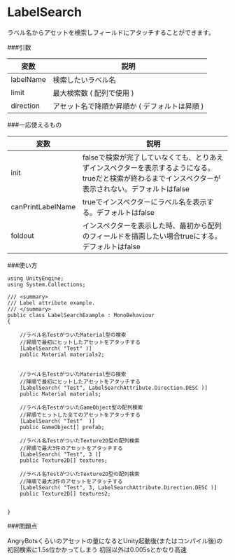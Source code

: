 LabelSearch
==========================

ラベル名からアセットを検索しフィールドにアタッチすることができます。

###引数

|変数|説明|
|---|---|
|labelName|検索したいラベル名|
|limit|最大検索数 ( 配列で使用 )|
|direction|アセット名で降順か昇順か ( デフォルトは昇順 ) |

###一応使えるもの

|変数|説明|
|---|---|
|init|falseで検索が完了していなくても、とりあえずインスペクターを表示するようになる。trueだと検索が終わるまでインスペクターが表示されない。デフォルトはfalse|
|canPrintLabelName|trueでインスペクターにラベル名を表示する。デフォルトはfalse|
|foldout|インスペクターを表示した時、最初から配列のフィールドを描画したい場合trueにする。デフォルトはfalse|

###使い方

```
using UnityEngine;
using System.Collections;

/// <summary>
/// Label attribute example.
/// </summary>
public class LabelSearchExample : MonoBehaviour
{

    //ラベル名TestがついたMaterial型の検索
    //昇順で最初にヒットしたアセットをアタッチする
    [LabelSearch( "Test" )]
    public Material materials2;

    
    //ラベル名TestがついたMaterial型の検索
    //降順で最初にヒットしたアセットをアタッチする
    [LabelSearch( "Test", LabelSearchAttribute.Direction.DESC )]
    public Material materials;

    //ラベル名TestがついたGameObject型の配列検索
    //昇順でヒットした全てのアセットをアタッチする
    [LabelSearch( "Test"  )]
    public GameObject[] prefab;

    //ラベル名TestがついたTexture2D型の配列検索
    //昇順で最大3件のアセットをアタッチする
    [LabelSearch( "Test", 3 )]
    public Texture2D[] textures;
    
    //ラベル名TestがついたTexture2D型の配列検索
    //降順で最大3件のアセットをアタッチする
    [LabelSearch( "Test", 3, LabelSearchAttribute.Direction.DESC )]
    public Texture2D[] textures2;
	

}

```

###問題点

AngryBotsくらいのアセットの量になるとUnity起動後(またはコンパイル後)の初回検索に1.5s位かかってしまう
初回以外は0.005sとかなり高速